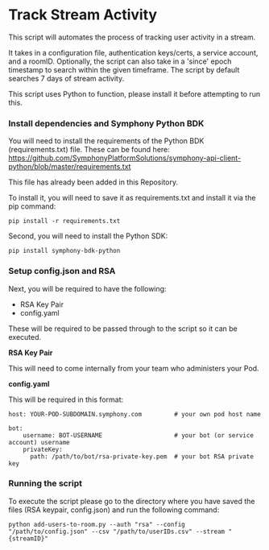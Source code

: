 # Track Stream Activity
This script will automates the process of tracking user activity in a stream. 

It takes in a configuration file, authentication keys/certs, a service account, and a roomID. Optionally, the script can also take in a 'since' epoch timestamp to search within the given timeframe. The script by default searches 7 days of stream activity.

This script uses Python to function, please install it before attempting to run this.

### Install dependencies and Symphony Python BDK
You will need to install the requirements of the Python BDK (requirements.txt) file.
These can be found here: https://github.com/SymphonyPlatformSolutions/symphony-api-client-python/blob/master/requirements.txt

This file has already been added in this Repository.

To install it, you will need to save it as requirements.txt and install it via the pip command:
```
pip install -r requirements.txt
```

Second, you will need to install the Python SDK:
```
pip install symphony-bdk-python
```

### Setup config.json and RSA
Next, you will be required to have the following:

* RSA Key Pair
* config.yaml
  
These will be required to be passed through to the script so it can be executed.

**RSA Key Pair**

This will need to come internally from your team who administers your Pod.

**config.yaml**

This will be required in this format:

```
host: YOUR-POD-SUBDOMAIN.symphony.com         # your own pod host name

bot:
    username: BOT-USERNAME                    # your bot (or service account) username
    privateKey:
      path: /path/to/bot/rsa-private-key.pem  # your bot RSA private key
```

### Running the script
To execute the script please go to the directory where you have saved the files (RSA keypair, config.json) and run the following command:
```
python add-users-to-room.py --auth "rsa" --config "/path/to/config.json" --csv "/path/to/userIDs.csv" --stream "{streamID}"
```